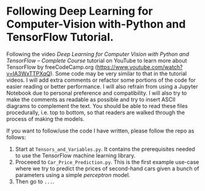 # Following Deep Learning for Computer-Vision with-Python and TensorFlow Tutorial.
Following the video *Deep Learning for Computer Vision with Python and TensorFlow – Complete Course* tutorial on YouTube to learn more about TensorFlow by freeCodeCamp.org (https://www.youtube.com/watch?v=IA3WxTTPXqQ). Some code may be very similar to that in the tutorial videos. I will add extra comments or refactor some portions of the code for easier reading or better performance. I will also refrain from using a Jupyter Notebook due to personal preference and compatibility. I will also try to make the comments as readable as possible and try to insert ASCII diagrams to complement the text. You should be able to read these files procedurally, i.e. top to bottom, so that readers are walked through the process of making the models.

If you want to follow/use the code I have written, please follow the repo as follows:
1) Start at ```Tensors_and_Variables.py```. It contains the prerequisites needed to use the TensorFlow machine learning library.
2) Proceeed to ```Car_Price_Prediction.py```. This is the first example use-case where we try to predict the prices of second-hand cars given a bunch of parameters using a simple *perceptron* model.
3) Then go to ```...```.
